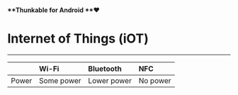 #### **Thunkable for Android **❤

# Internet of Things \(iOT\)

---



|  | Wi-Fi | Bluetooth | NFC |
| :--- | :--- | :--- | :--- |
| Power | Some power | Lower power | No power |



